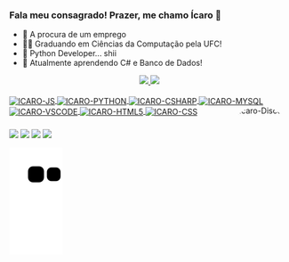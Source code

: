 ### Fala meu consagrado! Prazer, me chamo Ícaro 👋

- 💼 A procura de um emprego
- 👨‍🎓 Graduando em Ciências da Computação pela UFC!
- 🐍 Python Developer... shii
- 🤔 Atualmente aprendendo C# e Banco de Dados!

<div align="center">
  <a href="https://github.com/icarufc">
  <img height="150em" src="https://github-readme-stats.vercel.app/api?username=icarufc&show_icons=true&theme=dracula&include_all_commits=true&count_private=true"/>
  <img height="150em" src="https://github-readme-stats.vercel.app/api/top-langs/?username=icarufc&layout=compact&langs_count=7&theme=dracula"/>
</div>

<div style="display: inline_block"><br>
 <img align="center" alt="ICARO-JS" height="30" width="40" src="https://cdn.jsdelivr.net/gh/devicons/devicon/icons/javascript/javascript-original.svg" />
 <img align="center" alt="ICARO-PYTHON" height="30" width="40" src="https://cdn.jsdelivr.net/gh/devicons/devicon/icons/python/python-original.svg" />
 <img align="center" alt="ICARO-CSHARP" height="30" width="40" src="https://cdn.jsdelivr.net/gh/devicons/devicon/icons/csharp/csharp-original.svg" />
 <img align="center" alt="ICARO-MYSQL" height="30" width="40" src="https://cdn.jsdelivr.net/gh/devicons/devicon/icons/mysql/mysql-original.svg" />
 <img align="center" alt="ICARO-VSCODE" height="30" width="40" src="https://cdn.jsdelivr.net/gh/devicons/devicon/icons/vscode/vscode-original.svg" />
 <img align="center" alt="ICARO-HTML5" height="30" width="40" src="https://cdn.jsdelivr.net/gh/devicons/devicon/icons/html5/html5-original.svg" />
 <img align="center" alt="ICARO-CSS" height="30" width="40" src="https://cdn.jsdelivr.net/gh/devicons/devicon/icons/css3/css3-original.svg" />
 <img align="right" alt="Icaro-Discord" height="120"  style="border-radius:100px;" src="https://media.discordapp.net/attachments/720409944830115891/1035373536707092500/WhatsApp_Image_2022-10-27_at_18.31.551.jpeg"

</div>

###

<div>
  <a href="https://www.youtube.com/channel/UCf8Gc2SG9C_qq0PFBlbTO0A" target="_blank"><img src="https://img.shields.io/badge/YouTube-FF0000?style=for-the-badge&logo=youtube&logoColor=white" target="_blank"></a>
  <a href="https://instagram.com/icaroftg" target="_blank"><img src="https://img.shields.io/badge/-Instagram-%23E4405F?style=for-the-badge&logo=instagram&logoColor=white" target="_blank"></a>
  <a href = "mailto:joaoicaromoreira@gmail.com"><img src="https://img.shields.io/badge/-Gmail-%23333?style=for-the-badge&logo=gmail&logoColor=white" target="_blank"></a>
  <a href="https://www.linkedin.com/in/joaoicaromoreira/" target="_blank"><img src="https://img.shields.io/badge/-LinkedIn-%230077B5?style=for-the-badge&logo=linkedin&logoColor=white" target="_blank"></a> 
  
  ![Snake animation](https://github.com/icarufc/icarufc/blob/output/github-contribution-grid-snake.svg)
</div>

